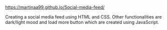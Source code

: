 https://martinaa99.github.io/Social-media-feed/

Creating a social media feed using HTML and CSS. Other functionalities are dark/light mood and load more button which are created using JavaScript.
